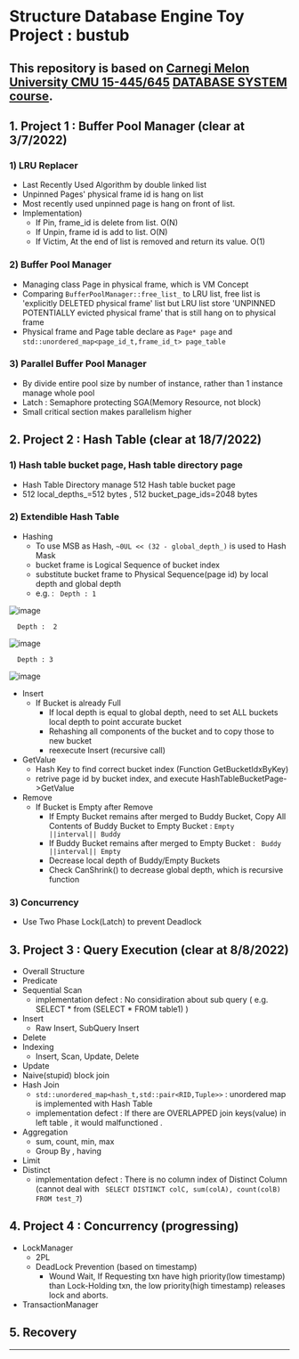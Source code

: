 # Structure Database Engine Toy Project : bustub
## This repository is based on [Carnegi Melon University CMU 15-445/645](https://15445.courses.cs.cmu.edu/fall2021/assignments.html) [DATABASE SYSTEM course](https://youtu.be/v4bU6n97Vr8).
## 1. Project 1 : Buffer Pool Manager (clear at 3/7/2022)
### 1) LRU Replacer
* Last Recently Used Algorithm by double linked list
* Unpinned Pages' physical frame id is hang on list
* Most recently used unpinned page is hang on front of list.
* Implementation)
   - If Pin, frame_id is delete from list. O(N)
   - If Unpin, frame id is add to list. O(N)
   - If Victim, At the end of list is removed and return its value. O(1)
### 2) Buffer Pool Manager
* Managing class Page in physical frame, which is VM Concept
* Comparing `BufferPoolManager::free_list_` to LRU list, free list is 'explicitly DELETED physical frame' list but LRU list store 'UNPINNED POTENTIALLY evicted physical frame' that is still hang on to physical frame
* Physical frame and Page table declare as `Page* page` and `std::unordered_map<page_id_t,frame_id_t> page_table`
### 3) Parallel Buffer Pool Manager
* By divide entire pool size by number of instance, rather than 1 instance manage whole pool
* Latch : Semaphore protecting SGA(Memory Resource, not block)
* Small critical section makes parallelism higher
   
## 2. Project 2 : Hash Table (clear at 18/7/2022)
### 1) Hash table bucket page, Hash table directory page
* Hash Table Directory manage 512 Hash table bucket page
* 512 local_depths_=512 bytes , 512 bucket_page_ids=2048 bytes
### 2) Extendible Hash Table
* Hashing 
   - To use MSB as Hash, `~0UL << (32 - global_depth_)` is used to Hash Mask
   - bucket frame is Logical Sequence of bucket index
   - substitute bucket frame to Physical Sequence(page id) by local depth and global depth
   - e.g. : ` Depth : 1`
   
   
![image](https://user-images.githubusercontent.com/81512075/182036389-a1030440-d2ae-4901-96e2-2f8b0f5d59dd.png)

   `  Depth :  2`

![image](https://user-images.githubusercontent.com/81512075/182036399-1485d6b6-32af-48f4-9731-6abc486a6068.png)

   `  Depth : 3`
   
![image](https://user-images.githubusercontent.com/81512075/182036406-a727026f-e691-48ff-8a38-f44bdf41cb7e.png)


* Insert
   - If Bucket is already Full
      - If local depth is equal to global depth, need to set ALL buckets local depth to point accurate bucket
      - Rehashing all components of the bucket and to copy those to new bucket
      - reexecute Insert (recursive call)
* GetValue
   - Hash Key to find correct bucket index (Function GetBucketIdxByKey)
   - retrive page id by bucket index, and execute HashTableBucketPage->GetValue
* Remove
   - If Bucket is Empty after Remove
      - If Empty Bucket remains after merged to Buddy Bucket, Copy All Contents of Buddy Bucket to Empty Bucket  : `Empty  ||interval|| Buddy`
      - If Buddy Bucket remains after merged to Empty Bucket : ` Buddy ||interval|| Empty`
      - Decrease local depth of Buddy/Empty Buckets
      - Check CanShrink() to decrease global depth, which is recursive function
### 3) Concurrency
* Use Two Phase Lock(Latch) to prevent Deadlock

## 3. Project 3 : Query Execution (clear at 8/8/2022)
* Overall Structure
* Predicate
* Sequential Scan
   - implementation defect : No considiration about sub query ( e.g. SELECT * from (SELECT * FROM table1) )
* Insert
   - Raw Insert, SubQuery Insert
* Delete
* Indexing
   - Insert, Scan, Update, Delete
* Update
* Naive(stupid) block join
* Hash Join
   - `std::unordered_map<hash_t,std::pair<RID,Tuple>>` : unordered map is implemented with Hash Table
   - implementation defect : If there are OVERLAPPED join keys(value) in left table , it would malfunctioned . 
* Aggregation
   - sum, count, min, max
   - Group By , having
* Limit
* Distinct
   - implementation defect : There is no column index of Distinct Column (cannot deal with ` SELECT DISTINCT colC, sum(colA), count(colB) FROM test_7`)

## 4. Project 4 : Concurrency (progressing)
* LockManager
   - 2PL
   - DeadLock Prevention (based on timestamp)
      - Wound Wait, If Requesting txn have high priority(low timestamp) than Lock-Holding txn, the low priority(high timestamp)
         releases lock and aborts.
* TransactionManager

## 5. Recovery
---------------------------------------------------
